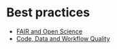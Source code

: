 # Best practices

- [FAIR and Open Science](./FAIR%20and%20Open%20Science.md)
- [Code, Data and Workflow Quality](./Code%20Data%20and%20Workflow%20Quality.md)
